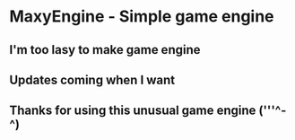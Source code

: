# MaxyEngine - Simple game engine

**I'm too lasy to make game engine** 
----------
**Updates coming when I want**
----------
**Thanks for using this unusual game engine ('''^-^)**
----------
